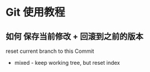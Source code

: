# Git 使用教程

## 如何 保存当前修改 + 回滚到之前的版本

reset current branch to this Commit
- mixed - keep working tree, but reset index